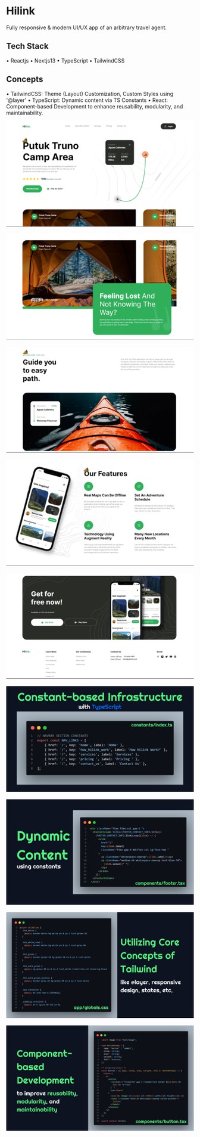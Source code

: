 # Hilink
Fully responsive & modern UI/UX app of an arbitrary travel agent.

## Tech Stack
• Reactjs
• Nextjs13
• TypeScript
• TailwindCSS

## Concepts
• TailwindCSS: Theme (Layout) Customization, Custom Styles using '@layer'
• TypeScript: Dynamic content via TS Constants
• React: Component-based Development to enhance reu﻿sability, modularity, and maintainability.

![](./public/1.png)
<br><br>
![](./public/2.png)
<br><br>
![](./public/3.png)
<br><br>
![](./public/4.png)
<br><br>
![](./public/5.png)
<br><br>
![](./public/6.png)
<br><br>
![](./public/7.png)
<br><br>
![](./public/8.png)
<br><br>
![](./public/9.png)

